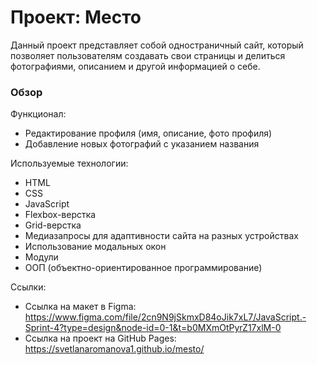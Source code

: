 # Проект: Место
Данный проект представляет собой одностраничный сайт, который позволяет пользователям создавать 
свои страницы и делиться фотографиями, описанием и другой информацией о себе.
### Обзор

Функционал:
 * Редактирование профиля (имя, описание, фото профиля)
 * Добавление новых фотографий с указанием названия

Используемые технологии:
 * HTML
 * CSS
 * JavaScript
 * Flexbox-верстка
 * Grid-верстка
 * Медиазапросы для адаптивности сайта на разных устройствах
 * Использование модальных окон
 * Модули
 * ООП (объектно-ориентированное программирование)


Ссылки:
   * Ссылка на макет в Figma: https://www.figma.com/file/2cn9N9jSkmxD84oJik7xL7/JavaScript.-Sprint-4?type=design&node-id=0-1&t=b0MXmOtPyrZ17xlM-0
   * Ссылка на проект на GitHub Pages: https://svetlanaromanova1.github.io/mesto/
   
